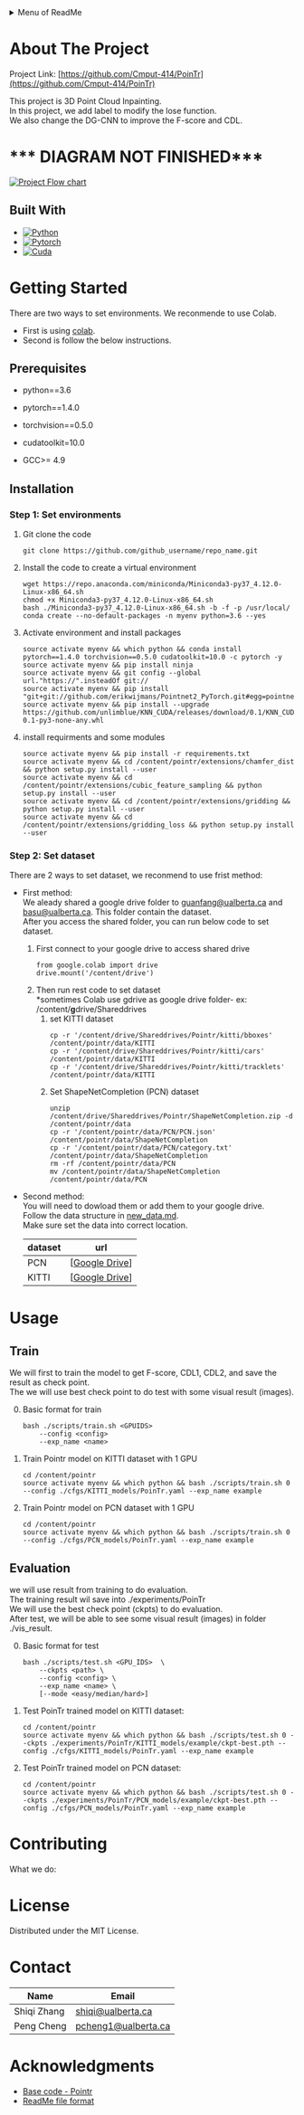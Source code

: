 <details>
  <summary>Menu of ReadMe</summary>
  <ol>
    <li>
      <a href="#about-the-project">About The Project</a>
      <ul>
        <li><a href="#built-with">Built With</a></li>
      </ul>
    </li>
    <li>
      <a href="#getting-started">Getting Started</a>
      <ul>
        <li><a href="#prerequisites">Prerequisites</a></li>
        <li><a href="#installation">Installation</a></li>
        <ul>
        <li><a href="#step-1-set-environments">Step 1: Set environments</a></li>
        <li><a href="#step-2-set-dataset">Step 2: Set dataset</a></li> 
      </ul>
      </ul>
    </li>
    <li>
      <a href="#usage">Usage</a></li>
      <ul>
        <li><a href="#train">Train</a></li>
        <li><a href="#evaluation">Evaluation</a></li>
      </ul>
    <li><a href="#contributing">Contributing</a></li>
    <li><a href="#license">License</a></li>
    <li><a href="#contact">Contact</a></li>
    <li><a href="#acknowledgments">Acknowledgments</a></li>
  </ol>
</details>


# About The Project
 
Project Link: [https://github.com/Cmput-414/PoinTr](https://github.com/Cmput-414/PoinTr)  

This project is 3D Point Cloud Inpainting.  
In this project, we add label to modify the lose function.  
We also change the DG-CNN to improve the F-score and CDL.  
# *** DIAGRAM NOT FINISHED***  

[![Project Flow chart](https://mermaid.ink/img/pako:eNqNV22P2jgQ_itWPkGV0pJA2UW6k27hKlW37UUl_dKlQiZxIGqIc47Tlpb-93vGzhssXXX3A9ieGc8888x4-OFEMhbO3NkpXuxZuFznDH9_Paw0V_rT8-d_MvZxsHYOPM1HxXGN4zeaRXsRfWZpwtK8qLCUhwPPY5aWbCfTfMe0ZFpBg0nFtCj1yOhBXJOMOXKZ3oucRTzLmKryTS70YHghB82-GK0bOWdoHf3IyMU7eAgjuVDWx3AP9eKo9zJnSZoJeJhr8qe9iZG_1wzekcFTSC6eWBicbUIceyu7t87tZ1lta-wC9rB2jCZhECgZibJcO5-s3AKHsUg6F0yshN-ccbUrXXIySXeuxWfzVaVaKJd94Vn9nRSePXtmgkuqPNIpwgPwfCesDl1b2GtdBmnAaIDbVmkWG2yAhio124pEKsFKynGn2rlqQa25cL8yyyUwXvEvgvE6_QVSrTvclkbqBAQoYTvJthxCYMJZ0K3jLoslU0C08XjtnNjdKqytrUJjrlnXy6BeBnZ5X6dC5PFFLkgfeN9di7MNM06VsCCGd3XgHoJ8TRC5HcdNdoiPDYnSHFYPnDQpJXwrUQMIpToIRJWWWqXbSovYZQVXwF9kJAZYSsG-psjHgX_uZSzhJZLLWiQXnglu4cOX98ZqH3A2iD4XethJ-4abKBpyc2TdOGGb1BeUfYO_2d4cUOvZ4JfKBqcN2Tfx5lKzdzI31iZ9a5nk8WNbtdseYbgwDi87LF4EDRSdvHd2eQ84XDgZfCgJnJ4JtuSat5A-tkLuXrE0bSxd0b5CnCV7uGvL5ZdEWY4RZFdWNr-A7LzbxLiyFHpTC9ZdxwDX7ZHueYkYjthCNeX72Ayqyiyao5pfdZ-8uKCTNgcd0ZZjIBeNX9aN6dE1ZLUCZ7VU0X5U6TQDthAaEZT34ABYC9vEBqNM8kroSuWs5Icio-5F-5kRbcvOXus1116BozayhTuWZhe6fqNboh9tTHGY2rDapkkRiRnXbPRCfCuESg8i1-WFmUlj5ozPkKDYarDO3gxyKGagAdEMgkaOUirQpCvTEKg70tX41r0unSKdXXgxbby4qFHI1NVfm-y7Qs09aRuT1ez6N8C1zZgq9oTl-KFma_OE52UaizrERGb99EDaVFSj69XuGX3r3SZR8rCJkp1x5L3NFifao_CqiGq1JhMrCxGlSYqd7bFlWM4Por3vcQ3a3r363aa9olq00pmUBfu7kNEeJLcPCHWjFRyxsTaDCTUE2mlrYWW718pvm1cTAVR2-ED_0inP2CDNMe6A3LrGbzgnRP95E4Zv6EuweNcZbdsrjJEt5ArnJ7aidtpYJDDrN79fLU_YMJfByvTSiqERCInsxEoWBcIE-9I622kZUf6dXza_wAAfoJRCxd6eFd5j2AOC3cq2rDLDzLfj90HtlWHxv5U2-5HkCgVtKnUTZbLCA6mEpZXZLN2Mb3svRDC2j75JoRYFG8_ZB_SjYIEhKy_pEbZD0dkGAWTAwKtMcdtCMhT9rxLq6F5xpLvS0iDwmyu9OZRt97TP74W8b-Unjbw_Z69RTwD-neiGo2BixaaN2GTOkqLszqf2_FVzPp03TRAf7I_B72I3ZE-kF4Mc0nsvAWEzhT2R33vKLxEK7N9ksizPJla45bKdHuwUfEHR6_0QoypMSDWIuBY7qY5n2ScLGxuGaxdJmjdfF1mHxb3N-r0ZI1BpHANc1vfZdFxT6YIqnfEdvbWj0eiJ0EMTOg3wT0QcNhF3nbsXcbvZH9aHT87k0IAkpnDzimLVm3-bBhV69eWWeaHfC6H7odH8O64DiuPHWIyfbD_ofO3gBxK10zkzzvMqQ4zr_CdEeaXl6phHzhwZEq5TFeghYplygHJoNgueO_MfzjdnPvFH49lsMvYns_HtzdT3XefozJ97_mR0609uJuOb2c2t7439n67zXUpY8EYvZ_7t2JvMXs286auX3tTY-2gOyfzP_wHMjK4l?type=png)](https://mermaid.live/edit#pako:eNqNV22P2jgQ_itWPkGV0pJA2UW6k27hKlW37UUl_dKlQiZxIGqIc47Tlpb-93vGzhssXXX3A9ieGc8888x4-OFEMhbO3NkpXuxZuFznDH9_Paw0V_rT8-d_MvZxsHYOPM1HxXGN4zeaRXsRfWZpwtK8qLCUhwPPY5aWbCfTfMe0ZFpBg0nFtCj1yOhBXJOMOXKZ3oucRTzLmKryTS70YHghB82-GK0bOWdoHf3IyMU7eAgjuVDWx3AP9eKo9zJnSZoJeJhr8qe9iZG_1wzekcFTSC6eWBicbUIceyu7t87tZ1lta-wC9rB2jCZhECgZibJcO5-s3AKHsUg6F0yshN-ccbUrXXIySXeuxWfzVaVaKJd94Vn9nRSePXtmgkuqPNIpwgPwfCesDl1b2GtdBmnAaIDbVmkWG2yAhio124pEKsFKynGn2rlqQa25cL8yyyUwXvEvgvE6_QVSrTvclkbqBAQoYTvJthxCYMJZ0K3jLoslU0C08XjtnNjdKqytrUJjrlnXy6BeBnZ5X6dC5PFFLkgfeN9di7MNM06VsCCGd3XgHoJ8TRC5HcdNdoiPDYnSHFYPnDQpJXwrUQMIpToIRJWWWqXbSovYZQVXwF9kJAZYSsG-psjHgX_uZSzhJZLLWiQXnglu4cOX98ZqH3A2iD4XethJ-4abKBpyc2TdOGGb1BeUfYO_2d4cUOvZ4JfKBqcN2Tfx5lKzdzI31iZ9a5nk8WNbtdseYbgwDi87LF4EDRSdvHd2eQ84XDgZfCgJnJ4JtuSat5A-tkLuXrE0bSxd0b5CnCV7uGvL5ZdEWY4RZFdWNr-A7LzbxLiyFHpTC9ZdxwDX7ZHueYkYjthCNeX72Ayqyiyao5pfdZ-8uKCTNgcd0ZZjIBeNX9aN6dE1ZLUCZ7VU0X5U6TQDthAaEZT34ABYC9vEBqNM8kroSuWs5Icio-5F-5kRbcvOXus1116BozayhTuWZhe6fqNboh9tTHGY2rDapkkRiRnXbPRCfCuESg8i1-WFmUlj5ozPkKDYarDO3gxyKGagAdEMgkaOUirQpCvTEKg70tX41r0unSKdXXgxbby4qFHI1NVfm-y7Qs09aRuT1ez6N8C1zZgq9oTl-KFma_OE52UaizrERGb99EDaVFSj69XuGX3r3SZR8rCJkp1x5L3NFifao_CqiGq1JhMrCxGlSYqd7bFlWM4Por3vcQ3a3r363aa9olq00pmUBfu7kNEeJLcPCHWjFRyxsTaDCTUE2mlrYWW718pvm1cTAVR2-ED_0inP2CDNMe6A3LrGbzgnRP95E4Zv6EuweNcZbdsrjJEt5ArnJ7aidtpYJDDrN79fLU_YMJfByvTSiqERCInsxEoWBcIE-9I622kZUf6dXza_wAAfoJRCxd6eFd5j2AOC3cq2rDLDzLfj90HtlWHxv5U2-5HkCgVtKnUTZbLCA6mEpZXZLN2Mb3svRDC2j75JoRYFG8_ZB_SjYIEhKy_pEbZD0dkGAWTAwKtMcdtCMhT9rxLq6F5xpLvS0iDwmyu9OZRt97TP74W8b-Unjbw_Z69RTwD-neiGo2BixaaN2GTOkqLszqf2_FVzPp03TRAf7I_B72I3ZE-kF4Mc0nsvAWEzhT2R33vKLxEK7N9ksizPJla45bKdHuwUfEHR6_0QoypMSDWIuBY7qY5n2ScLGxuGaxdJmjdfF1mHxb3N-r0ZI1BpHANc1vfZdFxT6YIqnfEdvbWj0eiJ0EMTOg3wT0QcNhF3nbsXcbvZH9aHT87k0IAkpnDzimLVm3-bBhV69eWWeaHfC6H7odH8O64DiuPHWIyfbD_ofO3gBxK10zkzzvMqQ4zr_CdEeaXl6phHzhwZEq5TFeghYplygHJoNgueO_MfzjdnPvFH49lsMvYns_HtzdT3XefozJ97_mR0609uJuOb2c2t7439n67zXUpY8EYvZ_7t2JvMXs286auX3tTY-2gOyfzP_wHMjK4l)
## Built With
* [![Python][Python.com]][Python-url]
* [![Pytorch][Pytorch.com]][Pytorch-url]
* [![Cuda][Cuda.com]][Cuda-url]


# Getting Started
There are two ways to set environments. We reconmende to use Colab.  
- First is using [colab](https://github.com/Cmput-414/PoinTr/blob/master/Project%20Implementation2.ipynb).  
- Second is follow the below instructions.  

## Prerequisites 
- python==3.6 

- pytorch==1.4.0  

- torchvision==0.5.0

- cudatoolkit=10.0  

- GCC>= 4.9


## Installation  

### Step 1: Set environments  

1. Git clone the code
    ```
    git clone https://github.com/github_username/repo_name.git
    ```
2. Install the code to create a virtual environment
    ```
    wget https://repo.anaconda.com/miniconda/Miniconda3-py37_4.12.0-Linux-x86_64.sh
    chmod +x Miniconda3-py37_4.12.0-Linux-x86_64.sh
    bash ./Miniconda3-py37_4.12.0-Linux-x86_64.sh -b -f -p /usr/local/
    conda create --no-default-packages -n myenv python=3.6 --yes
    ``` 
3. Activate environment and install packages  
    ```
    source activate myenv && which python && conda install pytorch==1.4.0 torchvision==0.5.0 cudatoolkit=10.0 -c pytorch -y
    source activate myenv && pip install ninja
    source activate myenv && git config --global url."https://".insteadOf git://
    source activate myenv && pip install "git+git://github.com/erikwijmans/Pointnet2_PyTorch.git#egg=pointnet2_ops&subdirectory=pointnet2_ops_lib"
    source activate myenv && pip install --upgrade https://github.com/unlimblue/KNN_CUDA/releases/download/0.1/KNN_CUDA-0.1-py3-none-any.whl

    ``` 
4. install requirments and some modules
    ```
    source activate myenv && pip install -r requirements.txt
    source activate myenv && cd /content/pointr/extensions/chamfer_dist && python setup.py install --user
    source activate myenv && cd /content/pointr/extensions/cubic_feature_sampling && python setup.py install --user
    source activate myenv && cd /content/pointr/extensions/gridding && python setup.py install --user 
    source activate myenv && cd /content/pointr/extensions/gridding_loss && python setup.py install --user
    ```
### Step 2: Set dataset  
There are 2 ways to set dataset, we reconmend to use frist method:  
- First method:  
 We aleady shared a google drive folder to guanfang@ualberta.ca and basu@ualberta.ca. This folder contain the dataset.  
 After you access the shared folder, you can run below code to set dataset.  
  1. First connect to your google drive to access shared drive
        ```
        from google.colab import drive
        drive.mount('/content/drive')
        ```
  2. Then run rest code to set dataset  
  *sometimes Colab use gdrive as google drive folder-
  ex: /content/**g**drive/Shareddrives
      1. set KITTI dataset
            ```
            cp -r '/content/drive/Shareddrives/Pointr/kitti/bboxes' /content/pointr/data/KITTI
            cp -r '/content/drive/Shareddrives/Pointr/kitti/cars' /content/pointr/data/KITTI
            cp -r '/content/drive/Shareddrives/Pointr/kitti/tracklets' /content/pointr/data/KITTI
            ```
      2. Set ShapeNetCompletion (PCN) dataset  
            ```
            unzip /content/drive/Shareddrives/Pointr/ShapeNetCompletion.zip -d /content/pointr/data
            cp -r '/content/pointr/data/PCN/PCN.json' /content/pointr/data/ShapeNetCompletion
            cp -r '/content/pointr/data/PCN/category.txt' /content/pointr/data/ShapeNetCompletion
            rm -rf /content/pointr/data/PCN
            mv /content/pointr/data/ShapeNetCompletion /content/pointr/data/PCN
            ```
- Second method:  
You will need to dowload them or add them to your google drive.  
Follow the data structure in [new_data.md](./new_data.md).  
Make sure set the data into correct location.   

    | dataset  | url |
    | --- | --- |
    | PCN |   [[Google Drive](https://drive.google.com/file/d/1hHIoAW97HUsc2A9F159xutd0ajar1mqi/view?usp=share_link)] |
    | KITTI | [[Google Drive](https://drive.google.com/drive/folders/1fSu0_huWhticAlzLh3Ejpg8zxzqO1z-F?usp=share_link)]  | 

# Usage  

## Train  

We will first to train the model to get F-score, CDL1, CDL2, and save the result as check point.  
The we will use best check point to do test with some visual result (images).   

0. Basic format for train
    ```
    bash ./scripts/train.sh <GPUIDS>
        --config <config>
        --exp_name <name> 
    ```
1. Train Pointr model on KITTI dataset with 1 GPU
    ```
    cd /content/pointr
    source activate myenv && which python && bash ./scripts/train.sh 0 --config ./cfgs/KITTI_models/PoinTr.yaml --exp_name example 
    ```
2. Train Pointr model on PCN dataset with 1 GPU 
    ```
    cd /content/pointr
    source activate myenv && which python && bash ./scripts/train.sh 0 --config ./cfgs/PCN_models/PoinTr.yaml --exp_name example 
    ```

## Evaluation   

we will use result from training to do evaluation.  
The training result wil save into ./experiments/PoinTr  
We will use the best check point (ckpts) to do evaluation.  
After test, we will be able to see some visual result (images) in folder ./vis_result.

0. Basic format for test
    ```
    bash ./scripts/test.sh <GPU_IDS>  \
        --ckpts <path> \
        --config <config> \
        --exp_name <name> \
        [--mode <easy/median/hard>]
    ```
1. Test PoinTr trained model on KITTI dataset:
    ```
    cd /content/pointr
    source activate myenv && which python && bash ./scripts/test.sh 0 --ckpts ./experiments/PoinTr/KITTI_models/example/ckpt-best.pth --config ./cfgs/KITTI_models/PoinTr.yaml --exp_name example
    ```  
2. Test PoinTr trained model on PCN dataset:
    ```
    cd /content/pointr
    source activate myenv && which python && bash ./scripts/test.sh 0 --ckpts ./experiments/PoinTr/PCN_models/example/ckpt-best.pth --config ./cfgs/PCN_models/PoinTr.yaml --exp_name example
    ```


# Contributing

What we do:  







# License

Distributed under the MIT License. 



# Contact

| Name | Email |  
| --- | --- |  
| Shiqi Zhang | shiqi@ualberta.ca |  
| Peng Cheng | pcheng1@ualberta.ca |  


# Acknowledgments

* [Base code - Pointr](https://github.com/yuxumin/PoinTr)
* [ReadMe file format](https://github.com/othneildrew/Best-README-Template)


[Python.com]: https://img.shields.io/badge/python%203.6-ffffff?logo=python
[Python-url]: https://python.com 
[Pytorch.com]: https://img.shields.io/badge/pytorch%201.4-FFFFFF?logo=pytorch
[Pytorch-url]: https://Pytorch.com
[Cuda.com]: https://img.shields.io/badge/cuda%20%2010.0%20-FFFFFF?logo=nvidia
[Cuda-url]: https://developer.nvidia.com/cuda-10.0-download-archive
